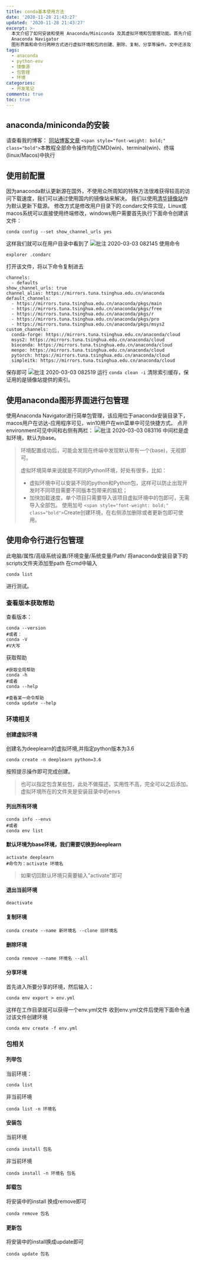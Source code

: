 ```yaml
---
title: conda基本使用方法
date: '2020-11-28 21:43:27'
updated: '2020-11-28 21:43:27'
excerpt: >-
  本文介绍了如何安装和使用 Anaconda/Miniconda 及其虚拟环境和包管理功能。首先介绍了如何配置国内清华镜像源以加速下载。然后分别介绍了通过
  Anaconda Navigator
  图形界面和命令行两种方式进行虚拟环境和包的创建、删除、复制、分享等操作。文中还涉及了查看版本、获取帮助等基本命令的使用方法。
tags:
  - anaconda
  - python-env
  - 镜像源
  - 包管理
  - 环境
categories:
  - 开发笔记
comments: true
toc: true
---
```

## anaconda/miniconda的安装

请查看我的博客：
[同站博客文章](https://this.iswsh.com/anaconda%E5%AE%89%E8%A3%85%E6%95%99%E7%A8%8B/)
`<span style="font-weight: bold;" class="bold">`本教程全部命令操作均在CMD(win)、terminal(win)、终端(linux/Macos)中执行

## 使用前配置

因为anaconda默认更新源在国外，不使用众所周知的特殊方法很难获得较高的访问下载速度，我们可以通过使用国内的镜像站来解决。
我们以使用[清华镜像站](https://mirror.tuna.tsinghua.edu.cn/help/anaconda/)作为默认更新下载源。
修改方式是修改用户目录下的.condarc文件实现，Linux或macos系统可以直接使用终端修改，windows用户需要首先执行下面命令创建该文件：

```
conda config --set show_channel_urls yes
```

这样我们就可以在用户目录中看到了
![批注 2020-03-03 082145](https://img.wush.cc/16311032790082.png?imageView2/0/format/webp/q/80)
使用命令

```
explorer .condarc
```

打开该文件，将以下命令复制进去

```
channels:
  - defaults
show_channel_urls: true
channel_alias: https://mirrors.tuna.tsinghua.edu.cn/anaconda
default_channels:
  - https://mirrors.tuna.tsinghua.edu.cn/anaconda/pkgs/main
  - https://mirrors.tuna.tsinghua.edu.cn/anaconda/pkgs/free
  - https://mirrors.tuna.tsinghua.edu.cn/anaconda/pkgs/r
  - https://mirrors.tuna.tsinghua.edu.cn/anaconda/pkgs/pro
  - https://mirrors.tuna.tsinghua.edu.cn/anaconda/pkgs/msys2
custom_channels:
  conda-forge: https://mirrors.tuna.tsinghua.edu.cn/anaconda/cloud
  msys2: https://mirrors.tuna.tsinghua.edu.cn/anaconda/cloud
  bioconda: https://mirrors.tuna.tsinghua.edu.cn/anaconda/cloud
  menpo: https://mirrors.tuna.tsinghua.edu.cn/anaconda/cloud
  pytorch: https://mirrors.tuna.tsinghua.edu.cn/anaconda/cloud
  simpleitk: https://mirrors.tuna.tsinghua.edu.cn/anaconda/cloud
```

保存即可
![批注 2020-03-03 082519](https://img.wush.cc/16311032790094.png?imageView2/0/format/webp/q/80)
运行 `conda clean -i` 清除索引缓存，保证用的是镜像站提供的索引。

## 使用anaconda图形界面进行包管理

使用Anaconda Navigator进行简单包管理，该应用位于anaconda安装目录下，macos用户在访达-应用程序可见，win10用户在win菜单中可见快捷方式。
点开environment可见中间和右侧有两栏：
![批注 2020-03-03 083116](https://img.wush.cc/16311032790102.png?imageView2/0/format/webp/q/80)
中间栏是虚拟环境，默认为base。

> 环境配置成功后，可能会发现在终端中发现默认带有一个(base)，无视即可。
>
> 虚拟环境简单来说就是不同的Python环境，好处有很多，比如：
>
> * 虚拟环境中可以安装不同的python和Python包，这样可以防止出现开发时不同项目需要不同版本包带来的尴尬；
> * 加快加载速度，单个项目只需要导入该项目虚拟环境中的包即可，无需导入全部包。
>   使用加号 `<span style="font-weight: bold;" class="bold">`Create创建环境，在右侧添加删除或者更新包即可使用。

## 使用命令行进行包管理

此电脑/属性/高级系统设置/环境变量/系统变量/Path/
将anaconda安装目录下的scripts文件夹添加至path
在cmd中输入

```
conda list
```

进行测试。

### 查看版本获取帮助

查看版本：

```
conda --version
#或者：
conda -V
#V大写
```

获取帮助

```
#获取全局帮助
conda -h
#或者
conda --help
```

```
#查看某一命令帮助
conda update --help
```

### 环境相关

#### 创建虚拟环境

创建名为deeplearn的虚拟环境,并指定python版本为3.6

```
conda create -n deeplearn python=3.6
```

按照提示操作即可完成创建。

> 也可以指定包含某些包，此处不做描述，实用性不高，完全可以之后添加。
> 虚拟环境所在的文件夹是安装目录中的envs

#### 列出所有环境

```
conda info --envs
#或者
conda env list
```

#### 默认环境为base环境，我们需要切换到deeplearn

```
activate deeplearn
#命令为：activate 环境名
```

> 如果切回默认环境只需要输入"activate"即可

#### 退出当前环境

```
deactivate
```

#### 复制环境

```
conda create --name 新环境名 --clone 旧环境名
```

#### 删除环境

```
conda remove --name 环境名 --all
```

#### 分享环境

首先进入所要分享的环境，然后输入：

```
conda env export > env.yml
```

这样在工作目录就可以获得一个env.yml文件
收到env.yml文件后使用下面命令通过该文件创建环境

```
conda env create -f env.yml
```

### 包相关

#### 列举包

当前环境：

```
conda list
```

非当前环境

```
conda list -n 环境名
```

#### 安装包

当前环境

```
conda install 包名
```

非当前环境

```
conda install -n 环境名 包名 
```

#### 卸载包

将安装中的install 换成remove即可

```
conda remove 包名
```

#### 更新包

将安装中的install换成update即可

```
conda update 包名
```
